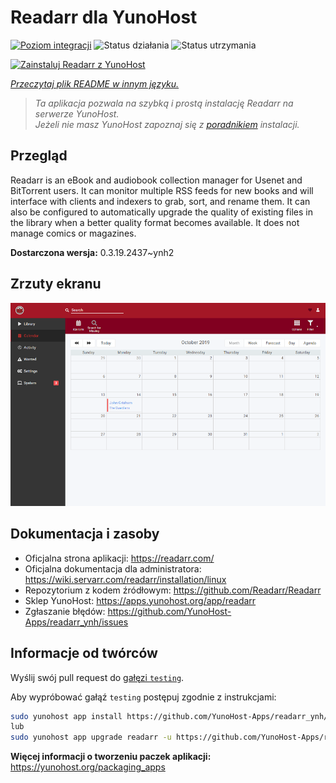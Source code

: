 <!--
To README zostało automatycznie wygenerowane przez <https://github.com/YunoHost/apps/tree/master/tools/readme_generator>
Nie powinno być ono edytowane ręcznie.
-->

# Readarr dla YunoHost

[![Poziom integracji](https://apps.yunohost.org/badge/integration/readarr)](https://ci-apps.yunohost.org/ci/apps/readarr/)
![Status działania](https://apps.yunohost.org/badge/state/readarr)
![Status utrzymania](https://apps.yunohost.org/badge/maintained/readarr)

[![Zainstaluj Readarr z YunoHost](https://install-app.yunohost.org/install-with-yunohost.svg)](https://install-app.yunohost.org/?app=readarr)

*[Przeczytaj plik README w innym języku.](./ALL_README.md)*

> *Ta aplikacja pozwala na szybką i prostą instalację Readarr na serwerze YunoHost.*  
> *Jeżeli nie masz YunoHost zapoznaj się z [poradnikiem](https://yunohost.org/install) instalacji.*

## Przegląd

Readarr is an eBook and audiobook collection manager for Usenet and BitTorrent users. It can monitor multiple RSS feeds for new books and will interface with clients and indexers to grab, sort, and rename them. It can also be configured to automatically upgrade the quality of existing files in the library when a better quality format becomes available. It does not manage comics or magazines.

**Dostarczona wersja:** 0.3.19.2437~ynh2

## Zrzuty ekranu

![Zrzut ekranu z Readarr](./doc/screenshots/calendar.png)

## Dokumentacja i zasoby

- Oficjalna strona aplikacji: <https://readarr.com/>
- Oficjalna dokumentacja dla administratora: <https://wiki.servarr.com/readarr/installation/linux>
- Repozytorium z kodem źródłowym: <https://github.com/Readarr/Readarr>
- Sklep YunoHost: <https://apps.yunohost.org/app/readarr>
- Zgłaszanie błędów: <https://github.com/YunoHost-Apps/readarr_ynh/issues>

## Informacje od twórców

Wyślij swój pull request do [gałęzi `testing`](https://github.com/YunoHost-Apps/readarr_ynh/tree/testing).

Aby wypróbować gałąź `testing` postępuj zgodnie z instrukcjami:

```bash
sudo yunohost app install https://github.com/YunoHost-Apps/readarr_ynh/tree/testing --debug
lub
sudo yunohost app upgrade readarr -u https://github.com/YunoHost-Apps/readarr_ynh/tree/testing --debug
```

**Więcej informacji o tworzeniu paczek aplikacji:** <https://yunohost.org/packaging_apps>
